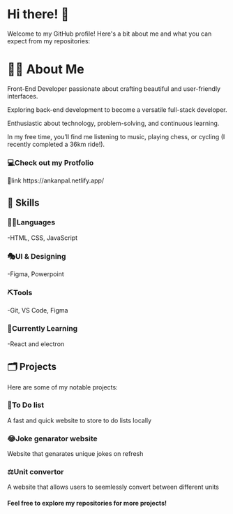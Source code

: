 <h1>Hi there! 👋</h1>

Welcome to my GitHub profile! Here's a bit about me and what you can expect from my repositories:

<h1>👨‍💻 About Me</h1>
Front-End Developer passionate about crafting beautiful and user-friendly interfaces.

Exploring back-end development to become a versatile full-stack developer.

Enthusiastic about technology, problem-solving, and continuous learning.

In my free time, you’ll find me listening to music, playing chess, or cycling (I recently completed a 36km ride!).

<h3>💻Check out my Protfolio</h3>
🔗link https://ankanpal.netlify.app/

<h2>🔧 Skills</h2>

<h3>👨‍💻Languages</h3>
-HTML, CSS, JavaScript 

<h3>🎭UI & Designing</h3>
-Figma, Powerpoint

<h3>⛏️Tools</h3>
-Git, VS Code, Figma

<h3>🧠Currently Learning</h3>
-React and electron

<h2>🗂 Projects</h2>

Here are some of my notable projects:

<h3>🔨To Do list</h3>
A fast and quick website to store to do lists locally

<h3>😂Joke genarator website</h3>
Website that genarates unique jokes on refresh

<h3>⚖️Unit convertor</h3>
A website that allows users to seemlessly convert between different units
<br>
<h4>
Feel free to explore my repositories for more projects!
</h4>
